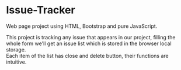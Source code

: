 # Issue-Tracker

Web page project using HTML, Bootstrap and pure JavaScript.

This project is tracking any issue that appears in our project, filling the whole form we'll get an issue list which is stored in the browser local storage.    
Each item of the list has close and delete button, their functions are intuitive.